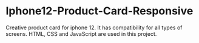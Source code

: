 # Iphone12-Product-Card-Responsive
Creative product card for iphone 12. It has compatibility for all types of screens. HTML, CSS and JavaScript are used in this project.
